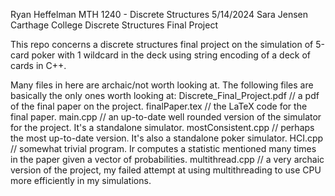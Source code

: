 Ryan Heffelman
MTH 1240 - Discrete Structures
5/14/2024
Sara Jensen
Carthage College
Discrete Structures Final Project

This repo concerns a discrete structures final project on the simulation of 5-card poker with 1 wildcard
in the deck using string encoding of a deck of cards in C++.

Many files in here are archaic/not worth looking at.
The following files are basically the only ones worth looking at:
Discrete_Final_Project.pdf // a pdf of the final paper on the project.
finalPaper.tex // the LaTeX code for the final paper.
main.cpp   // an up-to-date well rounded version of the simulator for the project. It's a standalone simulator.
mostConsistent.cpp // perhaps the most up-to-date version. It's also a standalone poker simulator.
HCI.cpp // somewhat trivial program. Ir computes a statistic mentioned many times in the paper given a vector of probabilities.
multithread.cpp // a very archaic version of the project, my failed attempt at using multithreading to use CPU more efficiently in my simulations.


